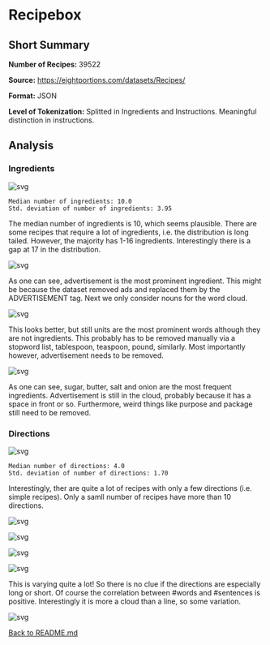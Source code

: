 # Recipebox
## Short Summary

**Number of Recipes:** 39522

**Source:** https://eightportions.com/datasets/Recipes/

**Format:** JSON

**Level of Tokenization:** Splitted in Ingredients and Instructions. Meaningful distinction in instructions.

## Analysis



### Ingredients


![svg](inspection_eightportions_files/inspection_eightportions_4_0.svg)


    Median number of ingredients: 10.0
    Std. deviation of number of ingredients: 3.95


The median number of ingredients is 10, which seems plausible. There are some recipes that require a lot of ingredients, i.e. the distribution is long tailed. However, the majority has 1-16 ingredients. Interestingly there is a gap at 17 in the distribution.



![svg](inspection_eightportions_files/inspection_eightportions_6_1.svg)


As one can see, advertisement is the most prominent ingredient. This might be because the dataset removed ads and replaced them by the ADVERTISEMENT tag. Next we only consider nouns for the word cloud.


![svg](inspection_eightportions_files/inspection_eightportions_8_1.svg)


This looks better, but still units are the most prominent words although they are not ingredients. This probably has to be removed manually via a stopword list, tablespoon, teaspoon, pound, similarly. Most importantly however, advertisement needs to be removed.


![svg](inspection_eightportions_files/inspection_eightportions_10_1.svg)


As one can see, sugar, butter, salt and onion are the most frequent ingredients. Advertisement is still in the cloud, probably because it has a space in front or so. Furthermore, weird things like purpose and package still need to be removed.

### Directions


![svg](inspection_eightportions_files/inspection_eightportions_13_0.svg)


    Median number of directions: 4.0
    Std. deviation of number of directions: 1.70


Interestingly, ther are quite a lot of recipes with only a few directions (i.e. simple recipes). Only a samll number of recipes have more than 10 directions.


![svg](inspection_eightportions_files/inspection_eightportions_15_0.svg)



![svg](inspection_eightportions_files/inspection_eightportions_15_1.svg)



![svg](inspection_eightportions_files/inspection_eightportions_15_2.svg)



![svg](inspection_eightportions_files/inspection_eightportions_15_3.svg)


This is varying quite a lot! So there is no clue if the directions are especially long or short. Of course the correlation between #words and #sentences is positive. Interestingly it is more a cloud than a line, so some variation.





![svg](inspection_eightportions_files/inspection_eightportions_17_0.svg)


[Back to README.md](../README.md)